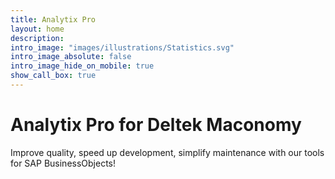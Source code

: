 ```yaml
---
title: Analytix Pro
layout: home
description: 
intro_image: "images/illustrations/Statistics.svg"
intro_image_absolute: false
intro_image_hide_on_mobile: true
show_call_box: true
---
```


# Analytix Pro for Deltek Maconomy

Improve quality, speed up development, simplify maintenance with our tools for SAP BusinessObjects!
